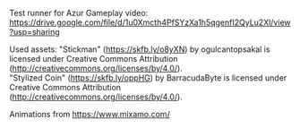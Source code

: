 Test runner for Azur
Gameplay video: https://drive.google.com/file/d/1u0Xmcth4PfSYzXa1h5qgenfI2QyLu2Xl/view?usp=sharing


Used assets:
"Stickman" (https://skfb.ly/o8yXN) by ogulcantopsakal is licensed under Creative Commons Attribution (http://creativecommons.org/licenses/by/4.0/). <br />
"Stylized Coin" (https://skfb.ly/oppHG) by BarracudaByte is licensed under Creative Commons Attribution (http://creativecommons.org/licenses/by/4.0/).

Animations from https://www.mixamo.com/
